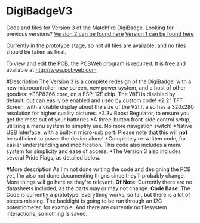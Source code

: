 # DigiBadgeV3
Code and files for Version 3 of the Matchfire DigiBadge.
Looking for previous versions?
[Version 2 can be found here](https://github.com/MatchfireTech/DigiBadgeV3)
[Version 1 can be found here](https://github.com/Andon-A/DigiBadge)

Currently in the prototype stage, so not all files are available, and no files should be taken as final.

To view and edit the PCB, the PCBWeb program is required. It is free and available at http://www.pcbweb.com

#Description
The Version 3 is a complete redesign of the DigiBadge, with a new microcontroller, new screen, new power system, and a host of other goodies:
*ESP8266 core, on a ESP-12E chip. The WiFi is disabled by default, but can easily be enabled and used by custom code!
*2.2" TFT Screen, with a visible display about the size of the V2! It also has a 320x280 resolution for higher quality pictures.
*3.3v Boost Regulator, to ensure you get the most out of your batteries
*A three-button front-side control setup, utilizing a menu system to simplify use. No more navigation switch!
*Native USB interface, with a built-in micro-usb port. Please note that this will **not** be sufficient to power the device alone!
*Completely re-written code, for easier understanding and modification. This code also includes a menu system for simplicity and ease of access.
*The Version 3 also includes several Pride Flags, as detailed below.

#More description
As I'm not done writing the code and designing the PCB yet, I'm also not done documenting thigns since they'll probably change.
More things will go here as they're relevant.
**Of Note**: Currently there are no datasheets included, as the parts may or may not change.
**Code Base**: The Code is currently a prototype. Everything works, so far, but there is a lot of pieces missing. The backlight is going to be run through an I2C potentiometer, for example. And there are currently no filesystem interactions, so nothing is saved.
